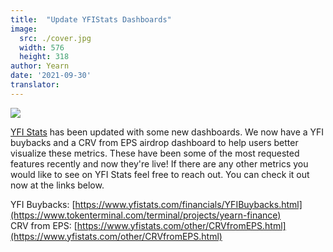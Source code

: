 ```yaml
---
title:  "Update YFIStats Dashboards"
image:
  src: ./cover.jpg
  width: 576
  height: 318
author: Yearn
date: '2021-09-30'
translator:
---
```


![](/_posts/_announcements/updated-YFIstats-dashboards/1.jpg?w=1280&h=707)

[YFI Stats](https://www.yfistats.com/) has been updated with some new dashboards. We now have a YFI buybacks and a CRV from EPS airdrop dashboard to help users better visualize these metrics. These have been some of the most requested features recently and now they're live! If there are any other metrics you would like to see on YFI Stats feel free to reach out. You can check it out now at the links below.

YFI Buybacks: [https://www.yfistats.com/financials/YFIBuybacks.html](https://www.tokenterminal.com/terminal/projects/yearn-finance) <br>
CRV from EPS: [https://www.yfistats.com/other/CRVfromEPS.html](https://www.yfistats.com/other/CRVfromEPS.html)
